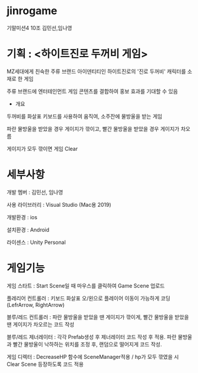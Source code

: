 # jinrogame
기말미션4 10조 김민선,임나영

# 기획 : <하이트진로 두꺼비 게임>

MZ세대에게 친숙한 주류 브랜드 아이덴티티인 하이트진로의 '진로 두꺼비' 캐릭터를 소재로 한 게임

주류 브랜드에 엔터테인먼트 게임 콘텐츠를 결합하여 홍보 효과를 기대할 수 있음

- 개요

두꺼비를 화살표 키보드를 사용하여 움직여, 소주잔에 물방울을 받는 게임

파란 물방울을 받았을 경우 게이지가 깎이고, 빨간 물방울을 받았을 경우 게이지가 차오름

게이지가 모두 깎이면 게임 Clear

# 세부사항
개발 멤버 : 김민선, 임나영

사용 라이브러리 : Visual Studio (Mac용 2019)

개발환경 : ios

설치환경 : Android

라이센스 : Unity Personal

# 게임기능
게임 스타트 : Start Scene일 때 마우스를 클릭하여 Game Scene 업로드

플레리어 컨트롤러 : 키보드 화살표 오/왼으로 플레이어 이동이 가능하게 코딩 (LefrArrow, RightArrow)

블루/레드 컨트롤러 : 파란 물방울을 받았을 땐 게이지가 깎이게, 빨간 물방울을 받았을 땐 게이지가 차오르는 코드 작성

블루/레드 제너레이터 : 각각 Prefab생성 후 제너레이터 코드 작성 후 적용. 파란 물방울과 빨간 물방울이 낙하하는 위치를 조정 후, 랜덤으로 떨어지게 코드 작성.

게임 디렉터 : DecreaseHP 함수에 SceneManager적용 / hp가 모두 깎였을 시 Clear Scene 등장하도록 코드 적용
